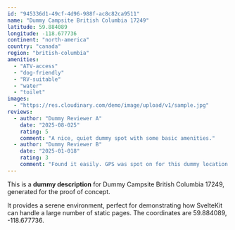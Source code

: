 ```yaml
---
id: "945336d1-49cf-4d96-988f-ac8c82ca9511"
name: "Dummy Campsite British Columbia 17249"
latitude: 59.884089
longitude: -118.677736
continent: "north-america"
country: "canada"
region: "british-columbia"
amenities:
  - "ATV-access"
  - "dog-friendly"
  - "RV-suitable"
  - "water"
  - "toilet"
images:
  - "https://res.cloudinary.com/demo/image/upload/v1/sample.jpg"
reviews:
  - author: "Dummy Reviewer A"
    date: "2025-08-025"
    rating: 5
    comment: "A nice, quiet dummy spot with some basic amenities."
  - author: "Dummy Reviewer B"
    date: "2025-01-018"
    rating: 3
    comment: "Found it easily. GPS was spot on for this dummy location."
---
```


This is a **dummy description** for Dummy Campsite British Columbia 17249, generated for the proof of concept.

It provides a serene environment, perfect for demonstrating how SvelteKit can handle a large number of static pages. The coordinates are 59.884089, -118.677736.
